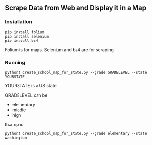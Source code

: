 ## Scrape Data from Web and Display it in a Map

### Installation
```
pip install folium
pip install selenium
pip install bs4
```

Folium is for maps. Selenium and bs4 are for scraping

### Running
```
python3 create_school_map_for_state.py --grade GRADELEVEL --state YOURSTATE
```

YOURSTATE is a US state.

GRADELEVEL can be
- elementary
- middle
- high

Example:

```
python3 create_school_map_for_state.py --grade elementary --state washington
```
